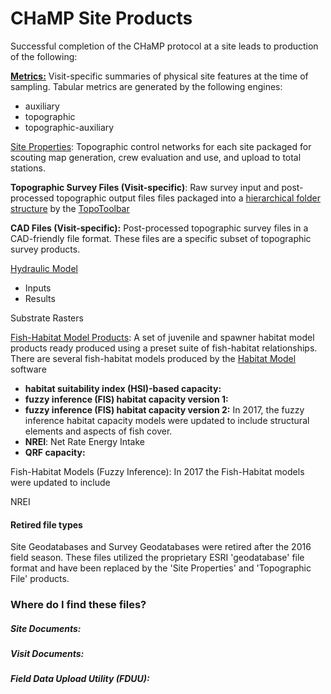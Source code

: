 # CHaMP Site Products

Successful completion of the CHaMP protocol at a site leads to production of the following:

**[Metrics:](https://github.com/SouthForkResearch/CHaMP_Metrics/wiki)**  Visit-specific summaries of physical site features at the time of sampling.  Tabular metrics are generated by the following engines:

* auxiliary
* topographic
* topographic-auxiliary  

[Site Properties]([https://riverscapes.github.io/CHaMPAutomation/engines/SiteProps.html](https://www.google.com/url?q=https%3A%2F%2Friverscapes.github.io%2FCHaMPAutomation%2Fengines%2FSiteProps.html&sa=D&sntz=1&usg=AFQjCNE9b4jDBhEyhPn2Ym4g_CsFqOjHbg)):  Topographic control networks for each site packaged for scouting map generation, crew evaluation and use, and upload to total stations. 

**Topographic Survey Files (Visit-specific)**: Raw survey input and post-processed topographic output files files packaged into a [hierarchical folder structure](http://champtools.northarrowresearch.com/9_technical_reference/project/) by the [TopoToolbar](champtools.northarrowresearch.com) 

**CAD Files (Visit-specific):**  Post-processed topographic survey files in a CAD-friendly file format. These files are a specific subset of topographic survey products.    

[Hydraulic Model](https://github.com/SouthForkResearch/Hydraulic-Modeling/wiki)

* Inputs
* Results

Substrate Rasters

[Fish-Habitat Model Products](): A set of juvenile and spawner habitat model products ready produced using a preset suite of fish-habitat relationships.  There are several fish-habitat models produced by the [Habitat Model](habitat.northarrowresearch.com) software

* **habitat suitability index (HSI)-based capacity:** 
* **fuzzy inference (FIS) habitat capacity version 1:**
* **fuzzy inference (FIS) habitat capacity version 2:** In 2017, the fuzzy inference habitat capacity models were updated to include structural elements and aspects of fish cover.
* **NREI**: Net Rate Energy Intake
* **QRF capacity:**

 



Fish-Habitat Models (Fuzzy Inference): In 2017 the Fish-Habitat models were updated to include 

NREI

#### Retired file types

Site Geodatabases and Survey Geodatabases were retired after the 2016 field season.  These files utilized the proprietary ESRI 'geodatabase' file format and have been replaced by the 'Site Properties' and 'Topographic File' products.



### Where do I find these files?

##### Site Documents:

##### Visit Documents:

##### Field Data Upload Utility (FDUU):

